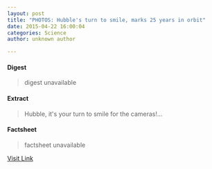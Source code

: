 ```yaml
---
layout: post
title: "PHOTOS: Hubble's turn to smile, marks 25 years in orbit"
date: 2015-04-22 16:00:04
categories: Science
author: unknown author

---
```



#### Digest
>digest unavailable

#### Extract
>Hubble, it's your turn to smile for the cameras!...

#### Factsheet
>factsheet unavailable

[Visit Link](http://phys.org/news348921689.html)


